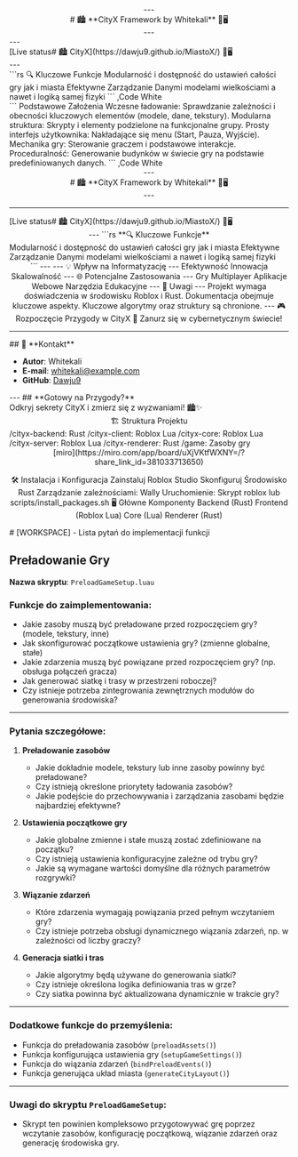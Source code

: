 <div align="center">
  
  <div align="center">
    ---
    <br>
      # 🏙️ **CityX Framework by Whitekali** 🖤🖥️
    <br>
    ---
  </div>
 
  <div align="left"> 
  --- 
    <br>
      [Live status# 🏙️ CityX](https://dawju9.github.io/MiastoX/) 🖤🖥️
    <br>
  ---
    
  </div>
    <div align="left">
      <div class="code">
         ```rs
          🔍 Kluczowe Funkcje
          Modularność i dostępność do ustawień całości gry jak i miasta
          Efektywne Zarządzanie Danymi modelami wielkościami a nawet i logiką samej fizyki
          ```
      ,Code White
      </div>
      <div class="code">
                          ```
        Podstawowe Założenia
        Wczesne ładowanie: Sprawdzanie zależności i obecności kluczowych elementów (modele, dane, tekstury).
        Modularna struktura: Skrypty i elementy podzielone na funkcjonalne grupy.
        Prosty interfejs użytkownika: Nakładające się menu (Start, Pauza, Wyjście).
        Mechanika gry: Sterowanie graczem i podstawowe interakcje.
        Proceduralność: Generowanie budynków w świecie gry na podstawie predefiniowanych danych.
```
      ,Code White
      </div>
  </div>
</div>

<div align="center">
---
<div align="center"># 🏙️ **CityX Framework by Whitekali** 🖤🖥️</div>
---
<br>

---
<div align="left"> 
[Live status# 🏙️ CityX](https://dawju9.github.io/MiastoX/) 🖤🖥️</div>
---
```rs
**🔍 Kluczowe Funkcje**
<div align="left">
Modularność i dostępność do ustawień całości gry jak i miasta
Efektywne Zarządzanie Danymi modelami wielkościami a nawet i logiką samej fizyki
</div>
```
---
---
💡 Wpływ na Informatyzację
---
Efektywność
Innowacja
Skalowalność
---
🌐 Potencjalne Zastosowania
---
Gry Multiplayer
Aplikacje Webowe
Narzędzia Edukacyjne
---
📝 Uwagi
---
Projekt wymaga doświadczenia w środowisku Roblox i Rust.
Dokumentacja obejmuje kluczowe aspekty.
Kluczowe algorytmy oraz struktury są chronione.
---
🎮 Rozpoczęcie Przygody w CityX
🌌 Zanurz się w cybernetycznym świecie!
</div>

---
<div align="left">
## 👤 **Kontakt**

- **Autor**: Whitekali
- **E-mail**: whitekali@example.com
- **GitHub**: [Dawju9](https://github.com/Dawju9)

</div>
---
## **Gotowy na Przygody?**

<div align="left">
Odkryj sekrety CityX i zmierz się z wyzwaniami! 🏙️✨

</div>
</div>
<div align="center">
🏗️ Struktura Projektu
<div align="left">
/cityx-backend: Rust
/cityx-client: Roblox Lua
/cityx-core: Roblox Lua
/cityx-server: Roblox Lua
/cityx-renderer: Rust
/game: Zasoby gry

</div> [miro](https://miro.com/app/board/uXjVKtfWXNY=/?share_link_id=381033713650)

🛠️ Instalacja i Konfiguracja
Zainstaluj Roblox Studio
Skonfiguruj Środowisko Rust
Zarządzanie zależnościami: Wally
Uruchomienie: Skrypt roblox lub scripts/install_packages.sh
🖥️ Główne Komponenty
Backend (Rust)
Frontend (Roblox Lua)
Core (Lua)
Renderer (Rust)
</div>
# [WORKSPACE] - Lista pytań do implementacji funkcji

## Preładowanie Gry
**Nazwa skryptu**: `PreloadGameSetup.luau`

### Funkcje do zaimplementowania:
- Jakie zasoby muszą być preładowane przed rozpoczęciem gry? (modele, tekstury, inne)
- Jak skonfigurować początkowe ustawienia gry? (zmienne globalne, stałe)
- Jakie zdarzenia muszą być powiązane przed rozpoczęciem gry? (np. obsługa połączeń gracza)
- Jak generować siatkę i trasy w przestrzeni roboczej?
- Czy istnieje potrzeba zintegrowania zewnętrznych modułów do generowania środowiska?

---

### Pytania szczegółowe:
1. **Preładowanie zasobów**
   - Jakie dokładnie modele, tekstury lub inne zasoby powinny być preładowane? 
   - Czy istnieją określone priorytety ładowania zasobów?
   - Jakie podejście do przechowywania i zarządzania zasobami będzie najbardziej efektywne?

2. **Ustawienia początkowe gry**
   - Jakie globalne zmienne i stałe muszą zostać zdefiniowane na początku?
   - Czy istnieją ustawienia konfiguracyjne zależne od trybu gry?
   - Jakie są wymagane wartości domyślne dla różnych parametrów rozgrywki?

3. **Wiązanie zdarzeń**
   - Które zdarzenia wymagają powiązania przed pełnym wczytaniem gry?
   - Czy istnieje potrzeba obsługi dynamicznego wiązania zdarzeń, np. w zależności od liczby graczy?

4. **Generacja siatki i tras**
   - Jakie algorytmy będą używane do generowania siatki?
   - Czy istnieje określona logika definiowania tras w grze?
   - Czy siatka powinna być aktualizowana dynamicznie w trakcie gry?

---

### Dodatkowe funkcje do przemyślenia:
- Funkcja do preładowania zasobów (`preloadAssets()`)
- Funkcja konfigurująca ustawienia gry (`setupGameSettings()`)
- Funkcja do wiązania zdarzeń (`bindPreloadEvents()`)
- Funkcja generująca układ miasta (`generateCityLayout()`)

---

### Uwagi do skryptu `PreloadGameSetup`:
- Skrypt ten powinien kompleksowo przygotowywać grę poprzez wczytanie zasobów, konfigurację początkową, wiązanie zdarzeń oraz generację środowiska gry.
